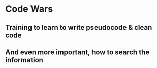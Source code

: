 # Code Wars

## Training to learn to write pseudocode & clean code
## And even more important, how to search the information